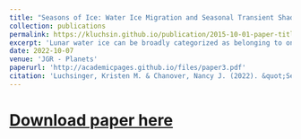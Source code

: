 ```yaml
---
title: "Seasons of Ice: Water Ice Migration and Seasonal Transient Shadow at the Lunar Poles"
collection: publications
permalink: https://kluchsin.github.io/publication/2015-10-01-paper-title-number-3
excerpt: 'Lunar water ice can be broadly categorized as belonging to one of two populations: deep, ancient, stable deposits, and shallow, transient, recent deposits. However, a  third state for lunar ice is also possible. Temporary sequestration occurs when ice is deposited into a transiently shadowed region at the lunar poles. These temporarily sequestered ice deposits are unstable over geologic time scales, but in the short term, are capable of a wide range of migration, sublimation, and retention patterns due to their thermally dependent sublimation and migration rates. We developed a model to characterize the range of possible migration and retention behaviors for temporarily sequestered ice deposits within locations with dynamic illumination conditions.'
date: 2022-10-07
venue: 'JGR - Planets'
paperurl: 'http://academicpages.github.io/files/paper3.pdf'
citation: 'Luchsinger, Kristen M. & Chanover, Nancy J. (2022). &quot;Seasons of Ice: Water Ice Migration and Seasonal Transient Shadow at the Lunar Poles.&quot; 2022, <i>JGR - Planets.</i>. 127, 10.'
---
```


# [Download paper here](http://academicpages.github.io/files/paper3.pdf)
